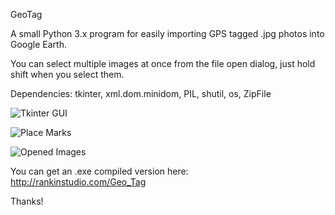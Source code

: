GeoTag

A small Python 3.x program for easily importing GPS tagged .jpg photos into Google Earth.

You can select multiple images at once from the file open dialog, just hold shift when you select them.

Dependencies: tkinter, xml.dom.minidom, PIL, shutil, os, ZipFile

![Tkinter GUI](http://rankinstudio.com/dnloads/geotagss.jpg)

![Place Marks](http://rankinstudio.com/dnloads/geotagimg2.jpg)

![Opened Images](http://rankinstudio.com/dnloads/geotagimg3.jpg)

You can get an .exe compiled version here: http://rankinstudio.com/Geo_Tag

Thanks!

